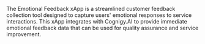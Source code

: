 The Emotional Feedback xApp is a streamlined customer feedback collection tool designed to capture users' emotional responses to service interactions. This xApp integrates with Cognigy.AI to provide immediate emotional feedback data that can be used for quality assurance and service improvement.
